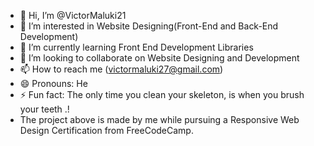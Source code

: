 - 👋 Hi, I’m @VictorMaluki21
- 👀 I’m interested in Website Designing(Front-End and Back-End Development) 
- 🌱 I’m currently learning Front End Development Libraries
- 💞️ I’m looking to collaborate on Website Designing and Development
- 📫 How to reach me (victormaluki27@gmail.com)
- 😄 Pronouns: He 
- ⚡ Fun fact: The only time you clean your skeleton, is when you brush your teeth .! 
- The project above is made by me while pursuing a Responsive Web Design Certification from FreeCodeCamp.

<!---
VictorMaluki21/VictorMaluki21 is a ✨ special ✨ repository because its `README.md` (this file) appears on your GitHub profile.
You can click the Preview link to take a look at your changes.
--->
